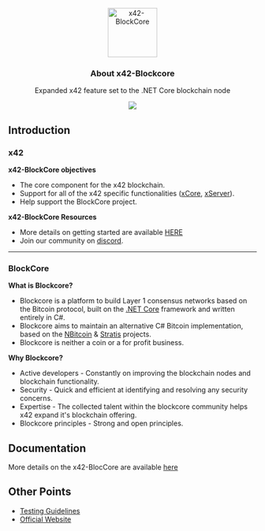 <p align="center">
  <p align="center">
    <img src="https://user-images.githubusercontent.com/41244965/83159880-bdb45380-a0c3-11ea-93d2-f029055076a9.png" height="100" alt="x42-BlockCore" />
  </p>
  <h3 align="center">
    About x42-Blockcore
  </h3>
  <p align="center">
    Expanded x42 feature set to the .NET Core blockchain node
  </p>
  <p align="center">
      <a href="https://github.com/x42protocol/x42-BlockCore/actions"><img src="https://github.com/x42protocol/x42-BlockCore/workflows/Build/badge.svg" /></a>
  </p>
</p>


Introduction
----------------------------

### x42

**x42-BlockCore objectives**

- The core component for the x42 blockchain.
- Support for all of the x42 specific functionalities ([xCore](https://github.com/x42protocol/xCore), [xServer](https://github.com/x42protocol/xServer)).
- Help support the BlockCore project.

**x42-BlockCore Resources**
- More details on getting started are available [HERE](Documentation/getting-started.md)
- Join our community on [discord](https://discordapp.com/invite/tdN4ue6).  
****

### BlockCore

**What is Blockcore?**
- Blockcore is a platform to build Layer 1 consensus networks based on the Bitcoin protocol, built on the [.NET Core](https://dotnet.github.io/) framework and written entirely in C#. 
- Blockcore aims to maintain an alternative C# Bitcoin implementation, based on the [NBitcoin](https://github.com/MetacoSA/NBitcoin) & [Stratis](https://github.com/stratisproject/StratisBitcoinFullNode) projects.
- Blockcore is neither a coin or a for profit business.


**Why Blockcore?**

- Active developers - Constantly on improving the blockchain nodes and blockchain functionality.
- Security - Quick and efficient at identifying and resolving any security concerns.
- Expertise - The collected talent within the blockcore community helps x42 expand it's blockchain offering.
- Blockcore principles - Strong and open principles.



Documentation
-----------
More details on the x42-BlocCore are available [here](https://github.com/x42protocol/x42-BlockCore/blob/master/Documentation)


Other Points
-------
* [Testing Guidelines](Documentation/testing-guidelines.md)
* [Official Website](https://www.x42.tech/)
